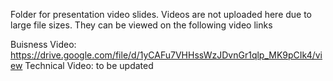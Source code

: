 Folder for presentation video slides.
Videos are not uploaded here due to large file sizes. 
They can be viewed on the following video links

Buisness Video: https://drive.google.com/file/d/1yCAFu7VHHssWzJDvnGr1qlp_MK9pCIk4/view
Technical Video: to be updated
